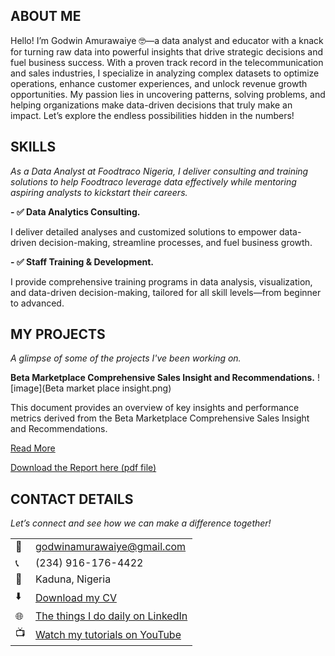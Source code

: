 ## ABOUT ME
Hello! I’m Godwin Amurawaiye 🤓—a data analyst and educator with a knack for turning raw data into powerful insights that drive strategic decisions and fuel business success. With a proven track record in the telecommunication and sales industries, I specialize in analyzing complex datasets to optimize operations, enhance customer experiences, and unlock revenue growth opportunities. My passion lies in uncovering patterns, solving problems, and helping organizations make data-driven decisions that truly make an impact. Let’s explore the endless possibilities hidden in the numbers!

## SKILLS
*As a Data Analyst at Foodtraco Nigeria, I deliver consulting and training solutions to help Foodtraco leverage data effectively while mentoring aspiring analysts to kickstart their careers.*

 **- ✅ Data Analytics Consulting.**      

I deliver detailed analyses and customized solutions to empower data-driven decision-making, streamline processes, and fuel business growth.

**- ✅ Staff Training & Development.**

I provide comprehensive training programs in data analysis, visualization, and data-driven decision-making, tailored for all skill levels—from beginner to advanced.

## MY PROJECTS
*A glimpse of some of the projects I've been working on.*

**Beta Marketplace Comprehensive Sales Insight and Recommendations.**
![image](Beta market place insight.png)

This document provides an overview of key insights and performance metrics derived from the Beta Marketplace Comprehensive Sales Insight and Recommendations.


[Read More](https://medium.com/@godwinamurawaiye/beta-marketplace-comprehensive-sales-insights-and-recommendations-3916c1e69e18)


<a href="17 How to Present Data to Executives by Anietie Etuk.pdf">Download the Report here (pdf file)</a>


## CONTACT DETAILS

*Let’s connect and see how we can make a difference together!*
<table>
  <tbody>
    <tr>
      <td>📧</td>
       <td><a href="mailto:godwinamurawaiye@gmail.com">godwinamurawaiye@gmail.com</a></td>
    </tr>
    <tr>
      <td>📞</td>
      <td>(234) 916-176-4422</td>
    </tr>
    <tr>
      <td>📍</td>
      <td>Kaduna, Nigeria</td>
    </tr>
    <tr>
      <td>⬇️</td>
      <td><a href="https://etuk123456.github.io/portfolio1/docs/Profile.pdf">Download my CV</a></td>
    </tr>
    <tr>
      <td>🌐</td>
      <td><a href="[https://www.linkedin.com/in/amurawaiye-godwin">The things I do daily on LinkedIn</a></td>
    </tr>
    <tr>
      <td>📺</td>
      <td><a href="coming soon">Watch my tutorials on YouTube</a></td>
    </tr>
  </tbody>
</table>
